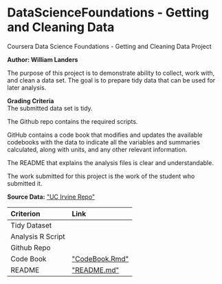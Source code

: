 # DataScienceFoundations - Getting and Cleaning Data
Coursera Data Science Foundations - Getting and Cleaning Data Project

**Author: William Landers**

The purpose of this project is to demonstrate ability to collect, work with, and clean a data set. The goal is to prepare tidy data that can be used for later analysis.   


**Grading Criteria**  
The submitted data set is tidy. 

The Github repo contains the required scripts.

GitHub contains a code book that modifies and updates the available codebooks with the data to indicate all the variables and summaries calculated, along with units, and any other relevant information.

The README that explains the analysis files is clear and understandable.

The work submitted for this project is the work of the student who submitted it.


**Source Data:**
["UC Irvine Repo"](https://d396qusza40orc.cloudfront.net/getdata%2Fprojectfiles%2FUCI%20HAR%20Dataset.zip)


| **Criterion** | **Link** |
|:----------|:-----|
|Tidy Dataset|
|Analysis R Script|
|Github Repo|
|Code Book|["CodeBook.Rmd"](https://github.com/w-lan/DataScienceFoundations-Getting_and_Cleaning_Data/blob/main/CodeBook.Rmd)
|README|["README.md"](https://github.com/w-lan/DataScienceFoundations-Getting_and_Cleaning_Data/edit/main/README.md) 
